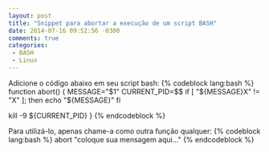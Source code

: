 ```yaml
---
layout: post
title: "Snippet para abortar a execução de um script BASH"
date: 2014-07-16 09:52:56 -0300
comments: true
categories: 
 - BASH
 - Linux
---
```



Adicione o código abaixo em seu script bash:
{% codeblock lang:bash %}
function abort() {
  MESSAGE="$1"
  CURRENT_PID=$$
  if [ "${MESSAGE}X" != "X" ]; then
    echo "${MESSAGE}"
  fi

  kill -9 ${CURRENT_PID}
}
{% endcodeblock %}

Para utilizá-lo, apenas chame-a como outra função qualquer:
{% codeblock lang:bash %}
abort "coloque sua mensagem aqui..."
{% endcodeblock %}